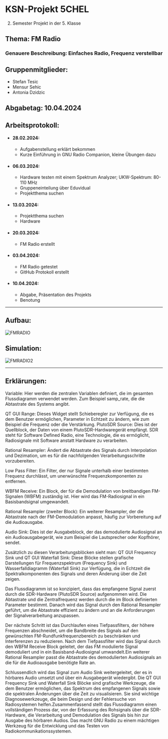 # KSN-Projekt 5CHEL
2. Semester Projekt in der 5. Klasse

## Thema: FM Radio
### Genauere Beschreibung: Einfaches Radio, Frequenz verstellbar
## Gruppenmitglieder: 
- Stefan Tesic
- Mensur Sehic
- Antonia Dzidzic
## Abgabetag: 10.04.2024


## Arbeitsprotokoll:
- #### 28.02.2024:
    - Aufgabenstellung erklärt bekommen
    - Kurze Einführung in GNU Radio Companion, kleine Übungen dazu
- #### 06.03.2024:
    - Hardware testen mit einem Spektrum Analyzer; UKW-Spektrum: 80-110 MHz
    - Gruppeneinteilung über Eduvidual
    - Projektthema suchen
- #### 13.03.2024:
    - Projektthema suchen
    - Hardware
- #### 20.03.2024:
    - FM Radio erstellt
- #### 03.04.2024:
    - FM Radio getestet
    - GitHub Protokoll erstellt
- #### 10.04.2024:
    - Abgabe, Präsentation des Projekts
    - Benotung 
---------------------------------------------------------------------------------
## Aufbau:
![FMRADIO](https://github.com/stev097/KSN-Projekt/assets/162420138/2c5001ab-5dee-43b3-839e-c76f62ee4484)

## Simulation:
![FMRADIO2](https://github.com/stev097/KSN-Projekt/assets/162420138/f5691430-bac7-4919-8a53-23911812f3b8)

---------------------------------------------------------------------------------
## Erklärungen:
Variable: Hier werden die zentralen Variablen definiert, die im gesamten Flussdiagramm verwendet werden.
Zum Beispiel samp_rate, die die Abtastrate des Systems angibt.

QT GUI Range: Dieses Widget stellt Schieberegler zur Verfügung, die es dem Benutzer ermöglichen, Parameter in Echtzeit zu ändern, wie zum Beispiel die Frequenz oder die Verstärkung.
PlutoSDR Source: Dies ist der Quellblock, der Daten von einem PlutoSDR-Hardwaregerät empfängt. SDR steht für Software Defined Radio, eine Technologie, die es ermöglicht, Radiosignale mit Software anstatt Hardware zu verarbeiten.

Rational Resampler: Ändert die Abtastrate des Signals durch Interpolation und Dezimation, um es für die nachfolgenden Verarbeitungsschritte vorzubereiten.

Low Pass Filter: Ein Filter, der nur Signale unterhalb einer bestimmten Frequenz durchlässt, um unerwünschte Frequenzkomponenten zu entfernen.

WBFM Receive: Ein Block, der für die Demodulation von breitbandigen FM-Signalen (WBFM) zuständig ist. Hier wird das FM-Radiosignal in ein Basisbandsignal umgewandelt.

Rational Resampler (zweiter Block): Ein weiterer Resampler, der die Abtastrate nach der FM-Demodulation anpasst, häufig zur Vorbereitung auf die Audioausgabe.

Audio Sink: Dies ist der Ausgabeblock, der das demodulierte Audiosignal an ein Audioausgabegerät, wie zum Beispiel die Lautsprecher oder Kopfhörer, sendet.

Zusätzlich zu diesen Verarbeitungsblöcken sieht man:
QT GUI Frequency Sink und QT GUI Waterfall Sink: Diese Blöcke stellen grafische Darstellungen für Frequenzspektrum (Frequency Sink) und Wasserfalldiagramm (Waterfall Sink) zur Verfügung, die in Echtzeit die Spektralkomponenten des Signals und deren Änderung über die Zeit zeigen.

Das Flussdiagramm ist so konzipiert, dass das empfangene Signal zuerst durch die SDR-Hardware (PlutoSDR Source) aufgenommen wird.
Die Abtastrate und die Zentralfrequenz werden durch die im Block definierten Parameter bestimmt. Danach wird das Signal durch den Rational Resampler geführt, um die Abtastrate effizient zu ändern und an die Anforderungen der Signalverarbeitung anzupassen.

Der nächste Schritt ist das Durchlaufen eines Tiefpassfilters, der höhere Frequenzen abschneidet, um die Bandbreite des Signals auf den gewünschten FM-Rundfunkfrequenzbereich zu beschränken und Interferenzen zu reduzieren. Nach dem Tiefpassfilter wird das Signal durch den WBFM Receive Block geleitet, der das FM modulierte Signal demoduliert und in ein Basisband-Audiosignal umwandelt.Ein weiterer Rational Resampler passt die Abtastrate des demodulierten Audiosignals an die für die Audioausgabe benötigte Rate an.

Schlussendlich wird das Signal zum Audio Sink weitergeleitet, der es in hörbares Audio umsetzt und über ein Ausgabegerät wiedergibt. Die QT GUI Frequency Sink und Waterfall Sink Blöcke sind grafische Werkzeuge, die dem Benutzer ermöglichen, das Spektrum des empfangenen Signals sowie die spektralen Änderungen über die Zeit zu visualisieren. Sie sind wichtige Diagnosewerkzeuge, die beim Design und der Fehlersuche von Radiosystemen helfen.Zusammenfassend stellt das Flussdiagramm einen vollständigen Prozess dar, von der Erfassung des Rohsignals über die SDR-Hardware, die Verarbeitung und Demodulation des Signals bis hin zur Ausgabe des hörbaren Audios. Das macht GNU Radio zu einem mächtigen Werkzeug für die Entwicklung und das Testen von Radiokommunikationssystemen.
